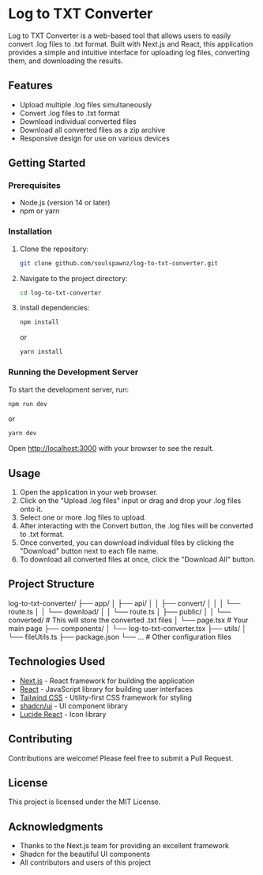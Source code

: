 # Log to TXT Converter

Log to TXT Converter is a web-based tool that allows users to easily convert .log files to .txt format. Built with Next.js and React, this application provides a simple and intuitive interface for uploading log files, converting them, and downloading the results.

## Features

- Upload multiple .log files simultaneously
- Convert .log files to .txt format
- Download individual converted files
- Download all converted files as a zip archive
- Responsive design for use on various devices

## Getting Started

### Prerequisites

- Node.js (version 14 or later)
- npm or yarn

### Installation

1. Clone the repository:

   ```bash
   git clone github.com/soulspawnz/log-to-txt-converter.git
   ```

2. Navigate to the project directory:

   ```bash
   cd log-to-txt-converter
   ```

3. Install dependencies:

   ```bash
   npm install
   ```

   or

   ```bash
   yarn install
   ```

### Running the Development Server

To start the development server, run:

```bash
npm run dev
```

or

```bash
yarn dev
```

Open [http://localhost:3000](http://localhost:3000) with your browser to see the result.

## Usage

1. Open the application in your web browser.
2. Click on the "Upload .log files" input or drag and drop your .log files onto it.
3. Select one or more .log files to upload.
4. After interacting with the Convert button, the .log files will be converted to .txt format.
5. Once converted, you can download individual files by clicking the "Download" button next to each file name.
6. To download all converted files at once, click the "Download All" button.

## Project Structure

log-to-txt-converter/
├── app/
│ ├── api/
│ │ ├── convert/
│ │ │ └── route.ts
│ │ └── download/
│ │ └── route.ts
│ ├── public/
│ │ └── converted/ # This will store the converted .txt files
│ └── page.tsx # Your main page
├── components/
│ └── log-to-txt-converter.tsx
├── utils/
│ └── fileUtils.ts
├── package.json
└── ... # Other configuration files

## Technologies Used

- [Next.js](https://nextjs.org/) - React framework for building the application
- [React](https://reactjs.org/) - JavaScript library for building user interfaces
- [Tailwind CSS](https://tailwindcss.com/) - Utility-first CSS framework for styling
- [shadcn/ui](https://ui.shadcn.com/) - UI component library
- [Lucide React](https://lucide.dev/) - Icon library

## Contributing

Contributions are welcome! Please feel free to submit a Pull Request.

## License

This project is licensed under the MIT License.

## Acknowledgments

- Thanks to the Next.js team for providing an excellent framework
- Shadcn for the beautiful UI components
- All contributors and users of this project
